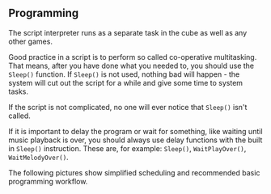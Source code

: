 ## Programming

The script interpreter runs as a separate task in the cube as well as any other games.

Good practice in a script is to perform so called co-operative multitasking. That means, after you have done what you needed to, you should use the `Sleep()` function. If `Sleep()` is not used, nothing bad will happen - the system will cut out the script for a while and give some time to system tasks.

If the script is not complicated, no one will ever notice that `Sleep()` isn't called.

If it is important to delay the program or wait for something, like waiting until music playback is over, you should always use delay functions with the built in `Sleep()` instruction. These are, for example: `Sleep()`, `WaitPlayOver()`, `WaitMelodyOver()`.

The following pictures show simplified scheduling and recommended basic programming workflow.

